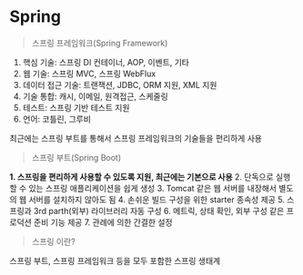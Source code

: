 Spring
=============

>스프링 프레임워크(Spring Framework)

1. 핵심 기술: 스프링 DI 컨테이너, AOP, 이벤트, 기타
2. 웹 기술: 스프링 MVC, 스프링 WebFlux
3. 데이터 접근 기술: 트랜잭션, JDBC, ORM 지원, XML 지원
4. 기술 통합: 캐시, 이메일, 원격접근, 스케줄링
5. 테스트: 스프링 기반 테스트 지원
6. 언어: 코틀린, 그루비

최근에는 스프링 부트를 통해서 스프링 프레임워크의 기술들을 편리하게 사용

>스프링 부트(Spring Boot)

**1. 스프링을 편리하게 사용할 수 있도록 지원, 최근에는 기본으로 사용**
2. 단독으로 실행할 수 있는 스프링 애플리케이션을 쉽게 생성
3. Tomcat 같은 웹 서버를 내장해서 별도의 웹 서버를 설치하지 않아도 됨
4. 손쉬운 빌드 구성을 위한 starter 종속성 제공
5. 스프링과 3rd parth(외부) 라이브러리 자동 구성
6. 메트릭, 상태 확인, 외부 구성 같은 프로덕션 준비 기능 제공
7. 관례에 의한 간결한 설정

>스프링 이란?

스프링 부트, 스프링 프레임워크 등을 모두 포함한 스프링 생태계

